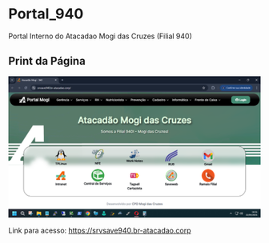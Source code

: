 # Portal_940

Portal Interno do Atacadao Mogi das Cruzes (Filial 940)

## Print da Página

![Print](print_01.png)

Link para acesso:
https://srvsave940.br-atacadao.corp
